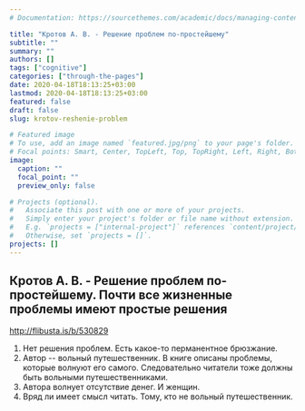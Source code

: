 ```yaml
---
# Documentation: https://sourcethemes.com/academic/docs/managing-content/

title: "Кротов А. В. - Решение проблем по-простейшему"
subtitle: ""
summary: ""
authors: []
tags: ["cognitive"]
categories: ["through-the-pages"]
date: 2020-04-18T18:13:25+03:00
lastmod: 2020-04-18T18:13:25+03:00
featured: false
draft: false
slug: krotov-reshenie-problem

# Featured image
# To use, add an image named `featured.jpg/png` to your page's folder.
# Focal points: Smart, Center, TopLeft, Top, TopRight, Left, Right, BottomLeft, Bottom, BottomRight.
image:
  caption: ""
  focal_point: ""
  preview_only: false

# Projects (optional).
#   Associate this post with one or more of your projects.
#   Simply enter your project's folder or file name without extension.
#   E.g. `projects = ["internal-project"]` references `content/project/deep-learning/index.md`.
#   Otherwise, set `projects = []`.
projects: []
---
```


## Кротов А. В. - Решение проблем по-простейшему. Почти все жизненные проблемы имеют простые решения

<http://flibusta.is/b/530829>

<!--more-->
  
1. Нет решения проблем. Есть какое-то перманентное брюзжание.
2. Автор -- вольный путешественник. В книге описаны проблемы, которые волнуют его самого. Следовательно читатели тоже должны быть вольными путешественниками.
3. Автора волнует отсутствие денег. И женщин.
4. Вряд ли имеет смысл читать. Тому, кто не вольный путешественник.
